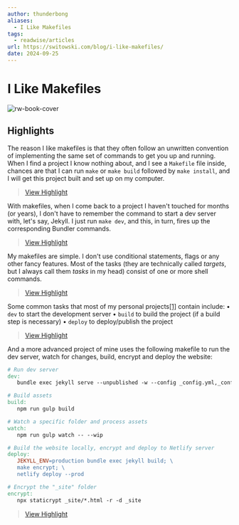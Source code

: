 ```yaml
---
author: thunderbong
aliases:
  - I Like Makefiles
tags:
  - readwise/articles
url: https://switowski.com/blog/i-like-makefiles/
date: 2024-09-25
---
```

# I Like Makefiles

![rw-book-cover](https://news.ycombinator.com/favicon.ico)

## Highlights


The reason I like makefiles is that they often follow an unwritten convention of implementing the same set of commands to get you up and running. When I find a project I know nothing about, and I see a `Makefile` file inside, chances are that I can run `make` or `make build` followed by `make install`, and I will get this project built and set up on my computer.
> [View Highlight](https://read.readwise.io/read/01j8ja6b0w864q90nebv6q5q50)



With makefiles, when I come back to a project I haven't touched for months (or years), I don't have to remember the command to start a dev server with, let's say, Jekyll. I just run `make dev`, and this, in turn, fires up the corresponding Bundler commands.
> [View Highlight](https://read.readwise.io/read/01j8ja7xhq9k69pjh36ytmf3ck)



My makefiles are simple. I don't use conditional statements, flags or any other fancy features. Most of the tasks (they are technically called *targets*, but I always call them *tasks* in my head) consist of one or more shell commands.
> [View Highlight](https://read.readwise.io/read/01j8ja8ejdrfdk8mj4gearsp9z)



Some common tasks that most of my personal projects[[1]](https://switowski.com/blog/i-like-makefiles/#fn1) contain include:
 • `dev` to start the development server
 • `build` to build the project (if a build step is necessary)
 • `deploy` to deploy/publish the project
> [View Highlight](https://read.readwise.io/read/01j8ja8p3fpcb8cpnakbkqbd9c)



And a more advanced project of mine uses the following makefile to run the dev server, watch for changes, build, encrypt and deploy the website:
 ```Makefile
# Run dev server
dev:
	bundle exec jekyll serve --unpublished -w --config _config.yml,_config-dev.yml --livereload

# Build assets
build:
	npm run gulp build

# Watch a specific folder and process assets
watch:
	npm run gulp watch -- --wip

# Build the website locally, encrypt and deploy to Netlify server
deploy:
	JEKYLL_ENV=production bundle exec jekyll build; \
	make encrypt; \
	netlify deploy --prod

# Encrypt the "_site" folder
encrypt:
	npx staticrypt _site/*.html -r -d _site
```
> [View Highlight](https://read.readwise.io/read/01j8ja9g667mn0qz98cgj1k5s9)

